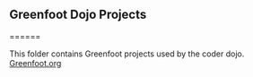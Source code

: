 ## Greenfoot Dojo Projects
======

This folder contains Greenfoot projects used by the coder dojo.
[Greenfoot.org](http://greenfoot.org)

